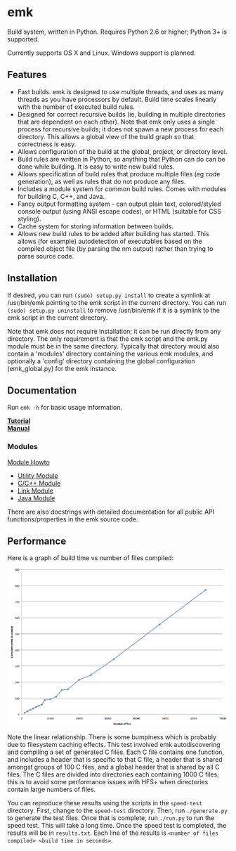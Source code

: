 emk
===

Build system, written in Python. Requires Python 2.6 or higher; Python 3+ is supported.

Currently supports OS X and Linux. Windows support is planned.

Features
--------

 * Fast builds. emk is designed to use multiple threads, and uses as many threads as you have processors
   by default. Build time scales linearly with the number of executed build rules.
 * Designed for correct recursive builds (ie, building in multiple directories that are dependent on
   each other). Note that emk only uses a single process for recursive builds; it does not spawn a new
   process for each directory. This allows a global view of the build graph so that correctness is easy.
 * Allows configuration of the build at the global, project, or directory level.
 * Build rules are written in Python, so anything that Python can do can be done while building. It is
   easy to write new build rules.
 * Allows specification of build rules that produce multiple files (eg code generation), as well as rules
   that do not produce any files.
 * Includes a module system for common build rules. Comes with modules for building C, C++, and Java.
 * Fancy output formatting system - can output plain text, colored/styled console output (using ANSI escape codes),
   or HTML (suitable for CSS styling).
 * Cache system for storing information between builds.
 * Allows new build rules to be added after building has started. This allows (for example) autodetection
   of executables based on the compiled object file (by parsing the nm output) rather than trying to parse
   source code.

Installation
------------

If desired, you can run `(sudo) setup.py install` to create a symlink at /usr/bin/emk pointing to
the emk script in the current directory. You can run `(sudo) setup.py uninstall` to remove /usr/bin/emk
if it is a symlink to the emk script in the current directory.

Note that emk does not require installation; it can be run directly from any directory. The only requirement
is that the emk script and the emk.py module must be in the same directory. Typically that directory
would also contain a 'modules' directory containing the various emk modules, and optionally a 'config'
directory containing the global configuration (emk_global.py) for the emk instance.

Documentation
-------------

Run `emk -h` for basic usage information.

**[Tutorial](docs/tutorial.md)**  
**[Manual](docs/manual.md)**
### Modules
[Module Howto](docs/modules/howto.md)
 * [Utility Module](docs/modules/utils.md)
 * [C/C++ Module](docs/modules/c.md)
 * [Link Module](docs/modules/link.md)
 * [Java Module](docs/modules/java.md)

There are also docstrings with detailed documentation for all public API functions/properties in the emk source code.

Performance
-----------

Here is a graph of build time vs number of files compiled:

![Graph of build time vs number of files to compile, showing the linear relationship](docs/images/speed.png)

Note the linear relationship. There is some bumpiness which is probably due to filesystem caching effects.
This test involved emk autodiscovering and compiling a set of generated C files. Each C file contains one function,
and includes a header that is specific to that C file, a header that is shared amongst groups of 100 C files, and a global
header that is shared by all C files. The C files are divided into directories each containing 1000 C files; this is to
avoid some performance issues with HFS+ when directories contain large numbers of files.

You can reproduce these results using the scripts in the `speed-test` directory. First, change to the `speed-test` directory.
Then, run `./generate.py` to generate the test files. Once that is complete, run `./run.py` to run the speed test. This will take
a long time. Once the speed test is completed, the results will be in `results.txt`. Each line of the results is
`<number of files compiled> <build time in seconds>`.
